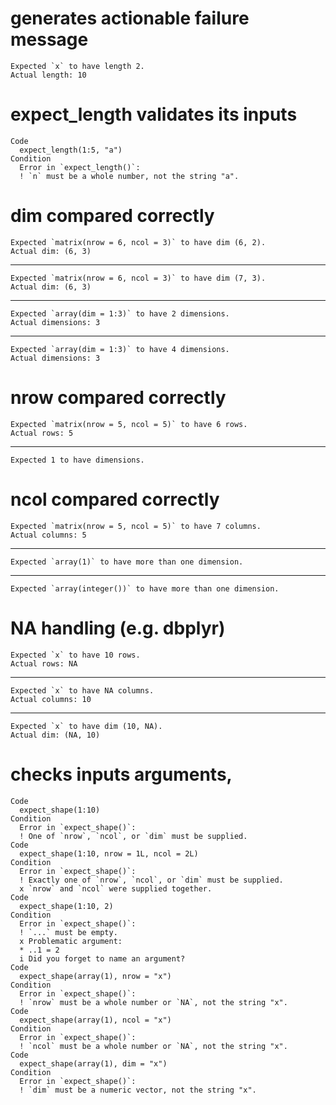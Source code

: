 # generates actionable failure message

    Expected `x` to have length 2.
    Actual length: 10

# expect_length validates its inputs

    Code
      expect_length(1:5, "a")
    Condition
      Error in `expect_length()`:
      ! `n` must be a whole number, not the string "a".

# dim compared correctly

    Expected `matrix(nrow = 6, ncol = 3)` to have dim (6, 2).
    Actual dim: (6, 3)

---

    Expected `matrix(nrow = 6, ncol = 3)` to have dim (7, 3).
    Actual dim: (6, 3)

---

    Expected `array(dim = 1:3)` to have 2 dimensions.
    Actual dimensions: 3

---

    Expected `array(dim = 1:3)` to have 4 dimensions.
    Actual dimensions: 3

# nrow compared correctly

    Expected `matrix(nrow = 5, ncol = 5)` to have 6 rows.
    Actual rows: 5

---

    Expected 1 to have dimensions.

# ncol compared correctly

    Expected `matrix(nrow = 5, ncol = 5)` to have 7 columns.
    Actual columns: 5

---

    Expected `array(1)` to have more than one dimension.

---

    Expected `array(integer())` to have more than one dimension.

# NA handling (e.g. dbplyr)

    Expected `x` to have 10 rows.
    Actual rows: NA

---

    Expected `x` to have NA columns.
    Actual columns: 10

---

    Expected `x` to have dim (10, NA).
    Actual dim: (NA, 10)

# checks inputs arguments, 

    Code
      expect_shape(1:10)
    Condition
      Error in `expect_shape()`:
      ! One of `nrow`, `ncol`, or `dim` must be supplied.
    Code
      expect_shape(1:10, nrow = 1L, ncol = 2L)
    Condition
      Error in `expect_shape()`:
      ! Exactly one of `nrow`, `ncol`, or `dim` must be supplied.
      x `nrow` and `ncol` were supplied together.
    Code
      expect_shape(1:10, 2)
    Condition
      Error in `expect_shape()`:
      ! `...` must be empty.
      x Problematic argument:
      * ..1 = 2
      i Did you forget to name an argument?
    Code
      expect_shape(array(1), nrow = "x")
    Condition
      Error in `expect_shape()`:
      ! `nrow` must be a whole number or `NA`, not the string "x".
    Code
      expect_shape(array(1), ncol = "x")
    Condition
      Error in `expect_shape()`:
      ! `ncol` must be a whole number or `NA`, not the string "x".
    Code
      expect_shape(array(1), dim = "x")
    Condition
      Error in `expect_shape()`:
      ! `dim` must be a numeric vector, not the string "x".

